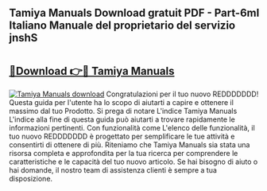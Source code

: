 ## Tamiya Manuals Download gratuit PDF - Part-6mI Italiano Manuale del proprietario del servizio jnshS

# <h2><a href="http://dffid8i.blite.top/?on=Tamiya+Manuals">🔗Download 👉🔴 Tamiya Manuals</a></h2>

[![Tamiya Manuals download](https://i.imgur.com/lujVjoI.png)](http://dffid8i.blite.top/?on=Tamiya+Manuals)
Congratulazioni per il tuo nuovo REDDDDDDD! Questa guida per l'utente ha lo scopo di aiutarti a capire e ottenere il massimo dal tuo Prodotto. Si prega di notare L'indice Tamiya Manuals L'indice alla fine di questa guida può aiutarti a trovare rapidamente le informazioni pertinenti. Con funzionalità come L'elenco delle funzionalità, il tuo nuovo REDDDDDDD è progettato per semplificare le tue attività e consentirti di ottenere di più. Riteniamo che Tamiya Manuals sia stata una risorsa completa e approfondita per la tua ricerca per comprendere le caratteristiche e le capacità del tuo nuovo articolo. Se hai bisogno di aiuto o hai domande, il nostro team di assistenza clienti è sempre a tua disposizione.
